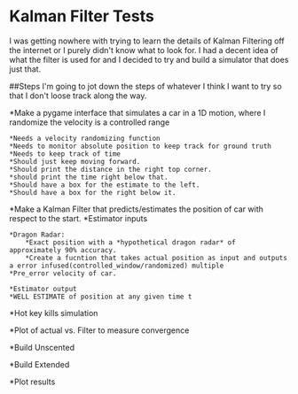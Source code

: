 # Kalman Filter Tests
I was getting nowhere with trying to learn the details of Kalman Filtering off the internet or I purely didn't know what to look for. I had a decent idea of what the filter is used for and I decided to try and build a simulator that does just that. 

##Steps
I'm going to jot down the steps of whatever I think I want to try so that I don't loose track along the way. 

*Make a pygame interface that simulates a car in a 1D motion, where I randomize the velocity is a controlled range
    
    *Needs a velocity randomizing function
    *Needs to monitor absolute position to keep track for ground truth
    *Needs to keep track of time 
    *Should just keep moving forward. 
    *Should print the distance in the right top corner.
    *should print the time right below that. 
    *Should have a box for the estimate to the left. 
    *Should have a box for the right below it.

*Make a Kalman Filter that predicts/estimates the position of car with respect to the start.
    *Estimator inputs
    
    *Dragon Radar:
        *Exact position with a *hypothetical dragon radar* of approximately 90% accuracy.
        *Create a fucntion that takes actual position as input and outputs a error infused(controlled_window/randomized) multiple 
    *Pre_error velocity of car. 

    *Estimator output
    *WELL ESTIMATE of position at any given time t
    
*Hot key kills simulation

*Plot of actual vs. Filter to measure convergence

*Build Unscented

*Build Extended

*Plot results




